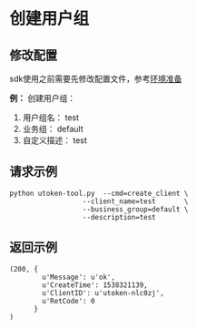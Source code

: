# 创建用户组

## 修改配置
sdk使用之前需要先修改配置文件，参考[环境准备](/management_monitor/utoken/sdk/prerequisites)

**例：** 创建用户组：

1.  用户组名： test
2.  业务组： default
3.  自定义描述： test

## 请求示例

``` 
python utoken-tool.py  --cmd=create_client \
                  --client_name=test       \
                  --business_group=default \
                  --description=test   
```

## 返回示例

    (200, {
            u'Message': u'ok', 
            u'CreateTime': 1538321139, 
            u'ClientID': u'utoken-nlc0zj', 
            u'RetCode': 0
          }
    )
